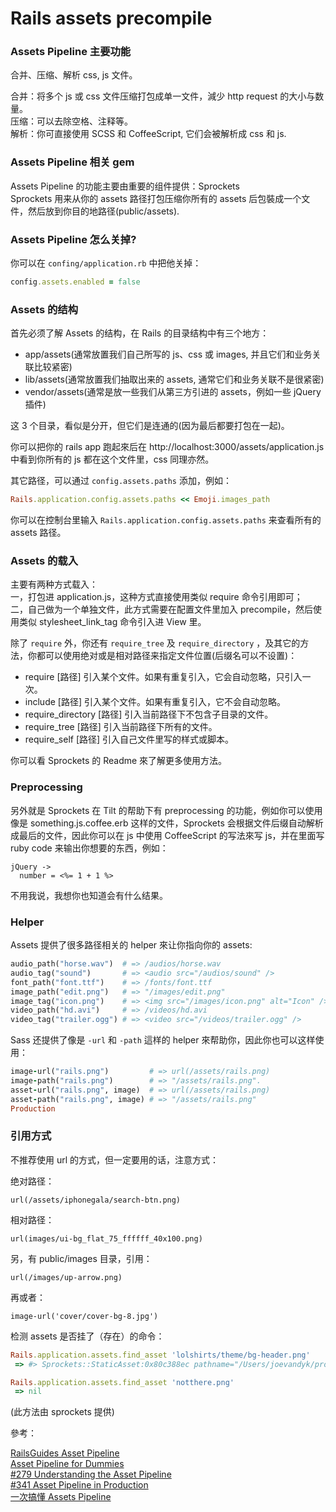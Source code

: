 # Rails assets precompile

### Assets Pipeline 主要功能

合并、压缩、解析 css, js 文件。

合并：将多个 js 或 css 文件压缩打包成单一文件，減少 http request 的大小与数量。
<br>
压缩：可以去除空格、注释等。
<br>
解析：你可直接使用 SCSS 和 CoffeeScript, 它们会被解析成 css 和 js.

### Assets Pipeline 相关 gem

Assets Pipeline 的功能主要由重要的组件提供：Sprockets
<br>
Sprockets 用来从你的 assets 路径打包压缩你所有的 assets 后包裝成一个文件，然后放到你目的地路径(public/assets).

### Assets Pipeline 怎么关掉?

你可以在 `confing/application.rb` 中把他关掉：

```ruby
config.assets.enabled = false
```

### Assets 的结构

首先必须了解 Assets 的结构，在 Rails 的目录结构中有三个地方：

- app/assets(通常放置我们自己所写的 js、css 或 images, 并且它们和业务关联比较紧密)
- lib/assets(通常放置我们抽取出来的 assets, 通常它们和业务关联不是很紧密)
- vendor/assets(通常是放一些我们从第三方引进的 assets，例如一些 jQuery 插件)

这 3 个目录，看似是分开，但它们是连通的(因为最后都要打包在一起)。

你可以把你的 rails app 跑起來后在 http://localhost:3000/assets/application.js 中看到你所有的 js 都在这个文件里，css 同理亦然。

其它路径，可以通过 `config.assets.paths` 添加，例如：

```ruby
Rails.application.config.assets.paths << Emoji.images_path
```

你可以在控制台里输入 `Rails.application.config.assets.paths` 来查看所有的 assets 路径。

### Assets 的载入

主要有两种方式载入：
<br>
一，打包进 application.js，这种方式直接使用类似 require 命令引用即可；
<br>
二，自己做为一个单独文件，此方式需要在配置文件里加入 precompile，然后使用类似 stylesheet_link_tag 命令引入进 View 里。 

除了 `require` 外，你还有 `require_tree` 及 `require_directory` ，及其它的方法，你都可以使用绝对或是相对路径来指定文件位置(后缀名可以不设置)：

- require [路径] 引入某个文件。如果有重复引入，它会自动忽略，只引入一次。
- include [路径] 引入某个文件。如果有重复引入，它不会自动忽略。
- require_directory [路径] 引入当前路径下不包含子目录的文件。
- require_tree [路径] 引入当前路径下所有的文件。
- require_self [路径] 引入自己文件里写的样式或脚本。

你可以看 Sprockets 的 Readme 來了解更多使用方法。

### Preprocessing

另外就是 Sprockets 在 Tilt 的帮助下有 preprocessing 的功能，例如你可以使用像是 something.js.coffee.erb 这样的文件，Sprockets 会根据文件后缀自动解析成最后的文件，因此你可以在 js 中使用 CoffeeScript 的写法來写 js，并在里面写 ruby code 来输出你想要的东西，例如：

```
jQuery ->
  number = <%= 1 + 1 %>
```

不用我说，我想你也知道会有什么结果。

### Helper

Assets 提供了很多路径相关的 helper 來让你指向你的 assets:

```ruby
audio_path("horse.wav")  # => /audios/horse.wav
audio_tag("sound")       # => <audio src="/audios/sound" />
font_path("font.ttf")    # => /fonts/font.ttf
image_path("edit.png")   # => "/images/edit.png"
image_tag("icon.png")    # => <img src="/images/icon.png" alt="Icon" />
video_path("hd.avi")     # => /videos/hd.avi
video_tag("trailer.ogg") # => <video src="/videos/trailer.ogg" />
```

Sass 还提供了像是 `-url` 和 `-path` 這样的 helper 來帮助你，因此你也可以这样使用：

```ruby
image-url("rails.png")         # => url(/assets/rails.png)
image-path("rails.png")        # => "/assets/rails.png".
asset-url("rails.png", image)  # => url(/assets/rails.png)
asset-path("rails.png", image) # => "/assets/rails.png"
Production
```

### 引用方式

不推荐使用 url 的方式，但一定要用的话，注意方式：

绝对路径：

```
url(/assets/iphonegala/search-btn.png)
```

相对路径：

```
url(images/ui-bg_flat_75_ffffff_40x100.png)
```

另，有 public/images 目录，引用：

```
url(/images/up-arrow.png)
```

再或者：

```
image-url('cover/cover-bg-8.jpg')
```

检测 assets 是否挂了（存在）的命令：

```ruby
Rails.application.assets.find_asset 'lolshirts/theme/bg-header.png'
 => #> Sprockets::StaticAsset:0x80c388ec pathname="/Users/joevandyk/projects/tanga/sites/lolshirts/app/assets/images/lolshirts/theme/bg-header.png", mtime=2011-10-07 12:34:48 -0700, digest="a63cc84aca38e2172ae25de3d837c71a">

Rails.application.assets.find_asset 'notthere.png'
 => nil
 ```

(此方法由 sprockets 提供)

參考：

[RailsGuides Asset Pipeline](http://guides.rubyonrails.org/asset_pipeline.html)
<br>
[Asset Pipeline for Dummies](http://coderberry.me/blog/2012/04/24/asset-pipeline-for-dummies/)
<br>
[#279 Understanding the Asset Pipeline](http://railscasts.com/episodes/279-understanding-the-asset-pipeline)
<br>
[#341 Asset Pipeline in Production](http://railscasts.com/episodes/341-asset-pipeline-in-production)
<br>
[一次搞懂 Assets Pipeline](http://gogojimmy.net/2012/07/03/understand-assets-pipline/)
